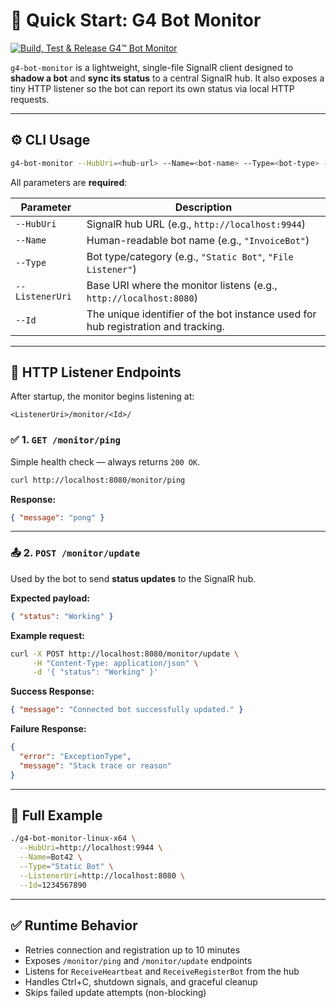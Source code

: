 ﻿# 🚀 Quick Start: G4 Bot Monitor

[![Build, Test & Release G4™ Bot Monitor](https://github.com/g4-api/g4-bot-monitor/actions/workflows/release-pipline.yml/badge.svg)](https://github.com/g4-api/g4-bot-monitor/actions/workflows/release-pipline.yml)

`g4-bot-monitor` is a lightweight, single-file SignalR client designed to **shadow a bot** and **sync its status** to a central SignalR hub. It also exposes a tiny HTTP listener so the bot can report its own status via local HTTP requests.

---

## ⚙️ CLI Usage

```bash
g4-bot-monitor --HubUri=<hub-url> --Name=<bot-name> --Type=<bot-type> --ListenerUri=<listener-url> --Id=<bot-id>
```

All parameters are **required**:

| Parameter        | Description                                                                       |
|------------------|-----------------------------------------------------------------------------------|
| `--HubUri`       | SignalR hub URL (e.g., `http://localhost:9944`)                                   |
| `--Name`         | Human-readable bot name (e.g., `"InvoiceBot"`)                                    |
| `--Type`         | Bot type/category (e.g., `"Static Bot"`, `"File Listener"`)                       |
| `--ListenerUri`  | Base URI where the monitor listens (e.g., `http://localhost:8080`)                |
| `--Id`           | The unique identifier of the bot instance used for hub registration and tracking. |

---

## 📡 HTTP Listener Endpoints

After startup, the monitor begins listening at:

```
<ListenerUri>/monitor/<Id>/
```

### ✅ 1. `GET /monitor/ping`

Simple health check — always returns `200 OK`.

```bash
curl http://localhost:8080/monitor/ping
```

**Response:**

```json
{ "message": "pong" }
```

---

### 📤 2. `POST /monitor/update`

Used by the bot to send **status updates** to the SignalR hub.

**Expected payload:**

```json
{ "status": "Working" }
```

**Example request:**

```bash
curl -X POST http://localhost:8080/monitor/update \
     -H "Content-Type: application/json" \
     -d '{ "status": "Working" }'
```

**Success Response:**

```json
{ "message": "Connected bot successfully updated." }
```

**Failure Response:**

```json
{
  "error": "ExceptionType",
  "message": "Stack trace or reason"
}
```

---

## 🧪 Full Example

```bash
./g4-bot-monitor-linux-x64 \
  --HubUri=http://localhost:9944 \
  --Name=Bot42 \
  --Type="Static Bot" \
  --ListenerUri=http://localhost:8080 \
  --Id=1234567890
```

---

## ✅ Runtime Behavior

- Retries connection and registration up to 10 minutes
- Exposes `/monitor/ping` and `/monitor/update` endpoints
- Listens for `ReceiveHeartbeat` and `ReceiveRegisterBot` from the hub
- Handles Ctrl+C, shutdown signals, and graceful cleanup
- Skips failed update attempts (non-blocking)
